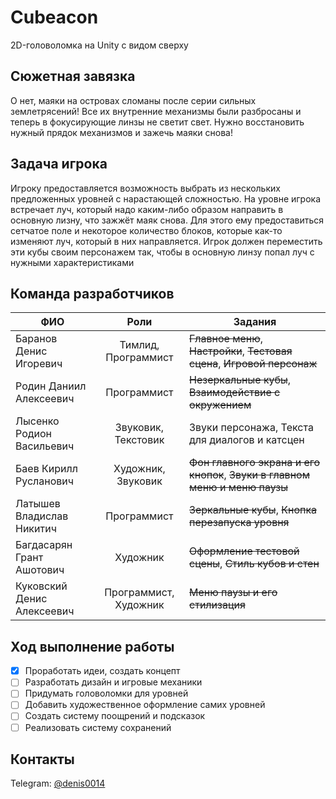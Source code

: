 # Cubeacon
2D-головоломка на Unity с видом сверху
## Сюжетная завязка
О нет, маяки на островах сломаны после серии сильных землетрясений! Все их внутренние механизмы были разбросаны и теперь в фокусирующие линзы не светит свет. Нужно восстановить нужный прядок механизмов и зажечь маяки снова!
## Задача игрока
Игроку предоставляется возможность выбрать из нескольких предложенных уровней с нарастающей сложностью. На уровне игрока встречает луч, который надо каким-либо образом направить в основную лизну, что зажжёт маяк снова. Для этого ему предоставиться сетчатое поле и некоторое количество блоков, которые как-то изменяют луч, который в них направляется. Игрок должен переместить эти кубы своим персонажем так, чтобы в основную линзу попал луч с нужными характеристиками
## Команда разработчиков
| ФИО | Роли | Задания |
| --- | :---: | --- |
| Баранов Денис Игоревич | Тимлид, Программист | ~~Главное меню~~, ~~Настройки~~, ~~Тестовая сцена~~, ~~Игровой персонаж~~ |
| Родин Даниил Алексеевич | Программист | ~~Незеркальные кубы~~, ~~Взаимодействие с окружением~~ |
| Лысенко Родион Васильевич | Звуковик, Текстовик | Звуки персонажа, Текста для диалогов и катсцен |
| Баев Кирилл Русланович | Художник, Звуковик | ~~Фон главного экрана и его кнопок~~, ~~Звуки в главном меню и меню паузы~~ |
| Латышев Владислав Никитич | Программист | ~~Зеркальные кубы~~, ~~Кнопка перезапуска уровня~~ |
| Багдасарян Грант Ашотович | Художник | ~~Оформление тестовой сцены~~, ~~Стиль кубов и стен~~ |
| Куковский Денис Алексеевич | Программист, Художник | ~~Меню паузы и его стилизация~~ |
## Ход выполнение работы
- [x] Проработать идеи, создать концепт
- [ ] Разработать дизайн и игровые механики
- [ ] Придумать головоломки для уровней
- [ ] Добавить художественное оформление самих уровней
- [ ] Создать систему поощрений и подсказок
- [ ] Реализовать систему сохранений
## Контакты
Telegram: [@denis0014](https://t.me/denis0014)
